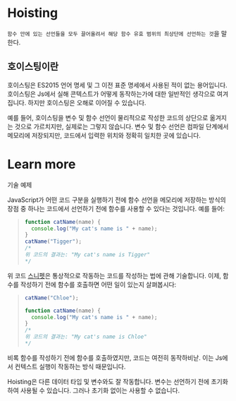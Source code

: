 # Hoisting

`함수 안에 있는 선언들을 모두 끌어올려서 해당 함수 유효 범위의 최상단에 선언하는 것`을 말한다.

## 호이스팅이란

호이스팅은 ES2015 언어 명세 및 그 이전 표준 명세에서 사용된 적이 없는 용어입니다. 호이스팅은 Js에서 실해 콘텍스트가 어떻게 동작하는가에 대한 일반적인 생각으로 여겨집니다. 하지만 호이스팅은 오해로 이어질 수 있습니다.

예를 들어, 호이스팅을 변수 및 함수 선언이 물리적으로 작성한 코드의 상단으로 옮겨지는 것으로 가르치지만, 실제로는 그렇지 않습니다. 변수 및 함수 선언은 컴파일 단계에서 메모리에 저장되지만, 코드에서 입력한 위치와 정확히 일치한 곳에 있습니다.

# Learn more

기술 예제

JavaScript가 어떤 코드 구분을 실행하기 전에 함수 선언을 메모리에 저장하는 방식의 장점 중 하나는 코드에서 선언하기 전에 함수를 사용할 수 있다는 것입니다. 예를 들어:

> ```js
> function catName(name) {
>   console.log("My cat's name is " + name);
> }
> catName("Tigger");
> /*
> 위 코드의 결과는: "My cat's name is Tigger"
> */
> ```

위 코드 [스니펫](.../Etc/Snippet.md)은 통상적으로 작동하는 코드를 작성하는 법에 관해 기술합니다. 이제, 함수를 작성하기 전에 함수를 호출하면 어떤 일이 있는지 살펴봅시다:

> ```js
> catName("Chloe");
>
> function catName(name) {
>   console.log("My cat's name is " + name);
> }
> /*
> 위 코드의 결과는: "My cat's name is Chloe"
> */
> ```

비록 함수를 작성하기 전에 함수를 호출하였지만, 코드는 여전히 동작하비낟. 이는 Js에서 컨텍스트 실행이 작동하는 방식 때문입니다.

Hoisting은 다른 데이터 타입 및 변수와도 잘 작동합니다. 변수는 선언하기 전에 초기화하여 사용될 수 있습니다. 그러나 초기화 없이는 사용할 수 없습니다.
